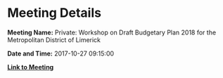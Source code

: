 # Meeting Details

**Meeting Name:** Private: Workshop on Draft Budgetary Plan 2018 for the Metropolitan District of Limerick

**Date and Time:** 2017-10-27 09:15:00

**[Link to Meeting](https://www.limerick.ie/council/whats-on/private-workshop-draft-budgetary-plan-2018-metropolitan-district-limerick)**
